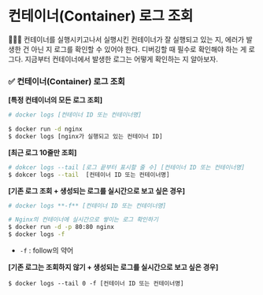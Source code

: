 # 컨테이너(Container) 로그 조회

<aside>
👨🏻‍🏫 컨테이너를 실행시키고나서 실행시킨 컨테이너가 잘 실행되고 있는 지, 에러가 발생한 건 아닌 지 로그를 확인할 수 있어야 한다. 
  디버깅할 때 필수로 확인해야 하는 게 로그다. 
  지금부터 컨테이너에서 발생한 로그는 어떻게 확인하는 지 알아보자.
</aside>

### ✅ 컨테이너(Container) 로그 조회

**[특정 컨테이너의 모든 로그 조회]**

```bash
# docker logs [컨테이너 ID 또는 컨테이너명]

$ docker run -d nginx
$ docker logs [nginx가 실행되고 있는 컨테이너 ID]
```

**[최근 로그 10줄만 조회]**

```bash
# dokcer logs --tail [로그 끝부터 표시할 줄 수] [컨테이너 ID 또는 컨테이너명]
$ dokcer logs --tail  [컨테이너 ID 또는 컨테이너명]
```

**[기존 로그 조회 + 생성되는 로그를 실시간으로 보고 싶은 경우]**

```bash
# docker logs **-f** [컨테이너 ID 또는 컨테이너명]

# Nginx의 컨테이너에 실시간으로 쌓이는 로그 확인하기
$ docker run -d -p 80:80 nginx
$ docker logs -f
```

- `-f` : follow의 약어

**[기존 로그는 조회하지 않기 + 생성되는 로그를 실시간으로 보고 싶은 경우]**

```
$ docker logs --tail 0 -f [컨테이너 ID 또는 컨테이너명]
```
